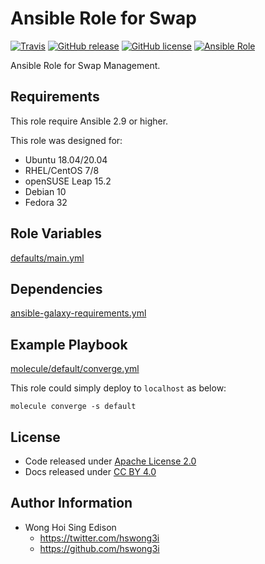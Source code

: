 # Ansible Role for Swap

[![Travis](https://img.shields.io/travis/com/alvistack/ansible-role-swap.svg)](https://travis-ci.com/alvistack/ansible-role-swap)
[![GitHub release](https://img.shields.io/github/release/alvistack/ansible-role-swap.svg)](https://github.com/alvistack/ansible-role-swap)
[![GitHub license](https://img.shields.io/github/license/alvistack/ansible-role-swap.svg)](https://github.com/alvistack/ansible-role-swap/blob/master/LICENSE)
[![Ansible Role](https://img.shields.io/badge/galaxy-alvistack.swap-blue.svg)](https://galaxy.ansible.com/alvistack/swap)

Ansible Role for Swap Management.

## Requirements

This role require Ansible 2.9 or higher.

This role was designed for:

  - Ubuntu 18.04/20.04
  - RHEL/CentOS 7/8
  - openSUSE Leap 15.2
  - Debian 10
  - Fedora 32

## Role Variables

[defaults/main.yml](defaults/main.yml)

## Dependencies

[ansible-galaxy-requirements.yml](ansible-galaxy-requirements.yml)

## Example Playbook

[molecule/default/converge.yml](molecule/default/converge.yml)

This role could simply deploy to `localhost` as below:

    molecule converge -s default

## License

  - Code released under [Apache License 2.0](LICENSE)
  - Docs released under [CC BY 4.0](http://creativecommons.org/licenses/by/4.0/)

## Author Information

  - Wong Hoi Sing Edison
      - <https://twitter.com/hswong3i>
      - <https://github.com/hswong3i>
